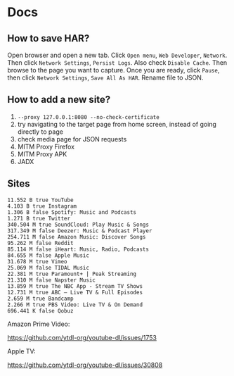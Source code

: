 # Docs

## How to save HAR?

Open browser and open a new tab. Click `Open menu`, `Web Developer`, `Network`.
Then click `Network Settings`, `Persist Logs`. Also check `Disable Cache`. Then
browse to the page you want to capture. Once you are ready, click `Pause`, then
click `Network Settings`, `Save All As HAR`. Rename file to JSON.

## How to add a new site?

1. `--proxy 127.0.0.1:8080 --no-check-certificate`
2. try navigating to the target page from home screen, instead of going directly
   to page
3. check media page for JSON requests
4. MITM Proxy Firefox
5. MITM Proxy APK
6. JADX

## Sites

~~~
11.552 B true YouTube
4.103 B true Instagram
1.306 B false Spotify: Music and Podcasts
1.271 B true Twitter
340.504 M true SoundCloud: Play Music & Songs
317.349 M false Deezer: Music & Podcast Player
254.711 M false Amazon Music: Discover Songs
95.262 M false Reddit
85.114 M false iHeart: Music, Radio, Podcasts
84.655 M false Apple Music
31.678 M true Vimeo
25.069 M false TIDAL Music
22.381 M true Paramount+ | Peak Streaming
21.310 M false Napster Music
13.859 M true The NBC App - Stream TV Shows
12.731 M true ABC – Live TV & Full Episodes
2.659 M true Bandcamp
2.266 M true PBS Video: Live TV & On Demand
696.441 K false Qobuz
~~~

Amazon Prime Video:

https://github.com/ytdl-org/youtube-dl/issues/1753

Apple TV:

https://github.com/ytdl-org/youtube-dl/issues/30808
